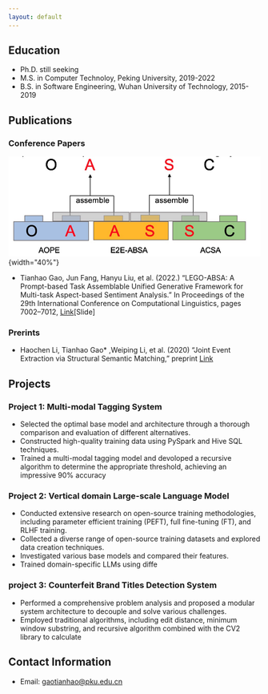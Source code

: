 ```yaml
---
layout: default
---
```

<!-- 
Text can be **bold**, _italic_, or ~~strikethrough~~.

[Link to another page](./another-page.html).

There should be whitespace between paragraphs.

There should be whitespace between paragraphs. We recommend including a README, or a file with information about your project.

### Definition lists can be used with HTML syntax.

<dl>
<dt>Name</dt>
<dd>Tianhao Gao</dd>
</dl>

```
Long, single-line code blocks should not wrap. They should horizontally scroll if they are too long. This line should be long enough to demonstrate this.
```

```
The final element.
```

# Education

This is a normal paragraph following a header. GitHub is a code hosting platform for version control and collaboration. It lets you and others work together on projects from anywhere.

# Papers
  ## Conference
> This is a blockquote following a header.
>
> When something is important enough, you do it even if the odds are not in your favor.
  ## preprint
# Experience

```js
// Javascript code with syntax highlighting.
var fun = function lang(l) {
  dateformat.i18n = require('./lang/' + l)
  return true;
}
```

```ruby
# Ruby code with syntax highlighting
GitHubPages::Dependencies.gems.each do |gem, version|
  s.add_dependency(gem, "= #{version}")
end
```

#### Header 4

*   This is an unordered list following a header.
*   This is an unordered list following a header.
*   This is an unordered list following a header.

##### Header 5

1.  This is an ordered list following a header.
2.  This is an ordered list following a header.
3.  This is an ordered list following a header.

###### Header 6

| head1        | head two          | three |
|:-------------|:------------------|:------|
| ok           | good swedish fish | nice  |
| out of stock | good and plenty   | nice  |
| ok           | good `oreos`      | hmm   |
| ok           | good `zoute` drop | yumm  |

### There's a horizontal rule below this.

* * *

### Here is an unordered list:

*   Item foo
*   Item bar
*   Item baz
*   Item zip

### And an ordered list:

1.  Item one
1.  Item two
1.  Item three
1.  Item four

### And a nested list:

- level 1 item
  - level 2 item
  - level 2 item
    - level 3 item
    - level 3 item
- level 1 item
  - level 2 item
  - level 2 item
  - level 2 item
- level 1 item
  - level 2 item
  - level 2 item
- level 1 item

### Small image

![Octocat](https://github.githubassets.com/images/icons/emoji/octocat.png)

### Large image

![Branching](https://guides.github.com/activities/hello-world/branching.png)
 -->
## Education

- Ph.D. still seeking
- M.S. in Computer Technoloy, Peking University, 2019-2022
- B.S. in Software  Engineering, Wuhan University of Technology, 2015-2019

## Publications
### Conference Papers

![Link](figure/LEGO-ABSA.jpg){width="40%"}
- Tianhao Gao, Jun Fang, Hanyu Liu, et al. (2022.) “LEGO-ABSA: A Prompt-based Task Assemblable Unified Generative Framework for Multi-task Aspect-based Sentiment Analysis.” In Proceedings of the 29th International Conference on Computational Linguistics, pages 7002–7012, [Link](https://aclanthology.org/2022.coling-1.610.pdf)[Slide]
### Prerints

- Haochen Li, Tianhao Gao* ,Weiping Li, et al. (2020) “Joint Event Extraction via Structural Semantic Matching,” preprint [Link](https://arxiv.org/abs/2306.03469)


## Projects

### Project 1: Multi-modal Tagging System

- Selected the optimal base model and architecture through a thorough comparison and evaluation of different alternatives.
- Constructed high-quality training data using PySpark and Hive SQL techniques.
- Trained a multi-modal tagging model and devoloped a recursive algorithm to determine the appropriate threshold, achieving an impressive 90% accuracy

### Project 2: Vertical domain Large-scale Language Model 

- Conducted extensive research on open-source training methodologies, including parameter efficient training (PEFT), full fine-tuning
(FT), and RLHF training.
- Collected a diverse range of open-source training datasets and explored data creation techniques.
- Investigated various base models and compared their features.
- Trained domain-specific LLMs using diffe

### project 3: Counterfeit Brand Titles Detection System
- Performed a comprehensive problem analysis and proposed a modular system architecture to decouple and solve various challenges.
- Employed traditional algorithms, including edit distance, minimum window substring, and recursive algorithm combined with the
CV2 library to calculate 

## Contact Information

- Email: gaotianhao@pku.edu.cn
